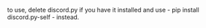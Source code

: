 to use,
delete discord.py if you have it installed and use
       - pip install discord.py-self -
instead.
